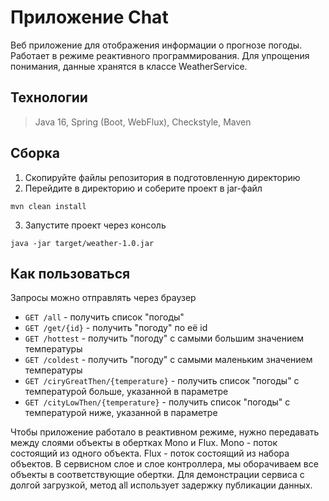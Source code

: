 # Приложение Chat
Веб приложение для отображения информации о прогнозе погоды.
Работает в режиме реактивного программирования.
Для упрощения понимания, данные хранятся в классе WeatherService.

## Технологии
> Java 16, Spring (Boot, WebFlux), Checkstyle, Maven

## Сборка
1. Скопируйте файлы репозитория в подготовленную директорию
2. Перейдите в директорию и соберите проект в jar-файл
````
mvn clean install
````
3. Запустите проект через консоль
````
java -jar target/weather-1.0.jar
````

## Как пользоваться
Запросы можно отправлять через браузер
+ `GET /all` - получить список "погоды"
+ `GET /get/{id}` - получить "погоду" по её id
+ `GET /hottest` - получить "погоду" с самыми большим значением температуры
+ `GET /coldest` - получить "погоду" с самыми маленьким значением температуры
+ `GET /ciryGreatThen/{temperature}` - получить список "погоды" с температурой больше, указанной в параметре
+ `GET /cityLowThen/{temperature}` - получить список "погоды" с температурой ниже, указанной в параметре

Чтобы приложение работало в реактивном режиме, нужно передавать между слоями объекты в обертках Mono и Flux.
Mono - поток состоящий из одного объекта. Flux - поток состоящий из набора объектов.
В сервисном слое и слое контроллера, мы оборачиваем все объекты в соответствующие обертки.
Для демонстрации сервиса с долгой загрузкой, метод all использует задержку публикации данных.
